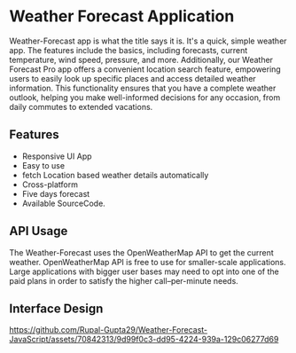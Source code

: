 
# Weather Forecast Application
Weather-Forecast app is what the title says it is. It's a quick, simple weather app. The features include the basics, including forecasts, current temperature, wind speed, pressure, and more.
Additionally, our Weather Forecast Pro app offers a convenient location search feature, empowering users to easily look up specific places and access detailed weather information. This functionality ensures that you have a complete weather outlook, helping you make well-informed decisions for any occasion, from daily commutes to extended vacations.


## Features

- Responsive UI App
- Easy to use
- fetch Location based weather details automatically
- Cross-platform
- Five days forecast
- Available SourceCode.


## API Usage

The Weather-Forecast uses the OpenWeatherMap API to get the current weather. OpenWeatherMap API is free to use for smaller-scale applications. Large applications with bigger user bases may need to opt into one of the paid plans in order to satisfy the higher call–per-minute needs.

## Interface Design

https://github.com/Rupal-Gupta29/Weather-Forecast-JavaScript/assets/70842313/9d99f0c3-dd95-4224-939a-129c06277d69

